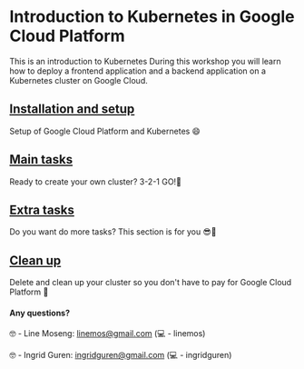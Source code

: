# Introduction to Kubernetes in Google Cloud Platform 

This is an introduction to Kubernetes
During this workshop you will learn how to deploy a frontend application and a backend application on a Kubernetes cluster on Google Cloud.


## [Installation and setup](tasks/1-installation-tasks.md)

Setup of Google Cloud Platform and Kubernetes 😄

## [Main tasks](tasks/2-main-tasks.md)

Ready to create your own cluster? 3-2-1 GO!🎉


## [Extra tasks](tasks/3-extra-tasks.md)

Do you want do more tasks? This section is for you 😎🙌

## [Clean up](tasks/4-delete-tasks.md)

Delete and clean up your cluster so you don't have to pay for Google Cloud Platform 💸



#### Any questions?

🤓 - Line Moseng: linemos@gmail.com (💻 - linemos)

🤓 - Ingrid Guren: ingridguren@gmail.com (💻 - ingridguren)

